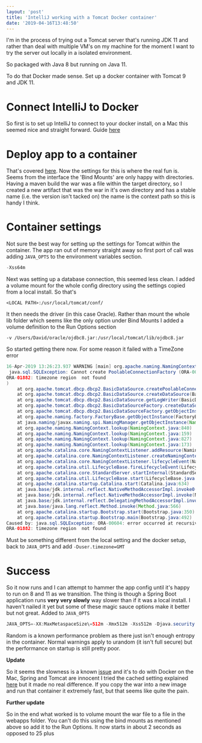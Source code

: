 ```yaml
---
layout: 'post'
title: 'IntelliJ working with a Tomcat Docker container'
date: '2019-04-16T13:48:50'
---
```

I'm in the process of trying out a Tomcat server that's running JDK 11 and rather than deal with multiple VM's on my machine for the moment I want to try the server out locally in a isolated environment.

So packaged with Java 8 but running on Java 11.

To do that Docker made sense. Set up a docker container with Tomcat 9 and JDK 11.

# Connect IntelliJ to Docker
So first is to set up IntelliJ to connect to your docker install, on a Mac this seemed nice and straight forward. Guide [here](https://www.jetbrains.com/help/idea/docker.html)

# Deploy app to a container
That's covered [here](https://www.jetbrains.com/help/idea/deploying-a-web-app-into-an-app-server-container.html#7a841cf4). Now the settings for this is where the real fun is. Seems from the interface the 'Bind Mounts' are only happy with directories. Having a maven build the war was a file within the target directory, so I created a new artifact that was the war in it's own directory and has a stable name (i.e. the version isn't tacked on) the name is the context path so this is handy I think.

# Container settings
Not sure the best way for setting up the settings for Tomcat within the container. The app ran out of memory straight away so first port of call was adding `JAVA_OPTS` to the environment variables section.

```java
-Xss64m
```   

Next was setting up a database connection, this seemed less clean. I added a volume mount for the whole config directory using the settings copied from a local install. So that's

```docker
<LOCAL PATH>:/usr/local/tomcat/conf/
```

It then needs the driver (in this case Oracle). Rather than mount the whole lib folder which seems like the only option under Bind Mounts I added a volume definition to the Run Options section

```docker
-v /Users/David/oracle/ojdbc8.jar:/usr/local/tomcat/lib/ojdbc8.jar
```

So started getting there now. For some reason it failed with a TimeZone error

```java
16-Apr-2019 13:26:23.937 WARNING [main] org.apache.naming.NamingContext.lookup Unexpected exception resolving reference
 java.sql.SQLException: Cannot create PoolableConnectionFactory (ORA-00604: error occurred at recursive SQL level 1
ORA-01882: timezone region  not found
)
	at org.apache.tomcat.dbcp.dbcp2.BasicDataSource.createPoolableConnectionFactory(BasicDataSource.java:735)
	at org.apache.tomcat.dbcp.dbcp2.BasicDataSource.createDataSource(BasicDataSource.java:605)
	at org.apache.tomcat.dbcp.dbcp2.BasicDataSource.getLogWriter(BasicDataSource.java:1110)
	at org.apache.tomcat.dbcp.dbcp2.BasicDataSourceFactory.createDataSource(BasicDataSourceFactory.java:554)
	at org.apache.tomcat.dbcp.dbcp2.BasicDataSourceFactory.getObjectInstance(BasicDataSourceFactory.java:236)
	at org.apache.naming.factory.FactoryBase.getObjectInstance(FactoryBase.java:94)
	at java.naming/javax.naming.spi.NamingManager.getObjectInstance(NamingManager.java:325)
	at org.apache.naming.NamingContext.lookup(NamingContext.java:840)
	at org.apache.naming.NamingContext.lookup(NamingContext.java:159)
	at org.apache.naming.NamingContext.lookup(NamingContext.java:827)
	at org.apache.naming.NamingContext.lookup(NamingContext.java:173)
	at org.apache.catalina.core.NamingContextListener.addResource(NamingContextListener.java:1017)
	at org.apache.catalina.core.NamingContextListener.createNamingContext(NamingContextListener.java:557)
	at org.apache.catalina.core.NamingContextListener.lifecycleEvent(NamingContextListener.java:253)
	at org.apache.catalina.util.LifecycleBase.fireLifecycleEvent(LifecycleBase.java:123)
	at org.apache.catalina.core.StandardServer.startInternal(StandardServer.java:920)
	at org.apache.catalina.util.LifecycleBase.start(LifecycleBase.java:183)
	at org.apache.catalina.startup.Catalina.start(Catalina.java:634)
	at java.base/jdk.internal.reflect.NativeMethodAccessorImpl.invoke0(Native Method)
	at java.base/jdk.internal.reflect.NativeMethodAccessorImpl.invoke(NativeMethodAccessorImpl.java:62)
	at java.base/jdk.internal.reflect.DelegatingMethodAccessorImpl.invoke(DelegatingMethodAccessorImpl.java:43)
	at java.base/java.lang.reflect.Method.invoke(Method.java:566)
	at org.apache.catalina.startup.Bootstrap.start(Bootstrap.java:350)
	at org.apache.catalina.startup.Bootstrap.main(Bootstrap.java:492)
Caused by: java.sql.SQLException: ORA-00604: error occurred at recursive SQL level 1
ORA-01882: timezone region  not found
```

Must be something different from the local setting and the docker setup, back to `JAVA_OPTS` and add `-Duser.timezone=GMT`

# Success
So it now runs and I can attempt to hammer the app config until it's happy to run on 8 and 11 as we transition. The thing is though a Spring Boot application runs **very very slowly** way slower than if it was a local install.  I haven't nailed it yet but some of these magic sauce options make it better but not great.  Added to `JAVA_OPTS`

```java
JAVA_OPTS=-XX:MaxMetaspaceSize\=512m -Xmx512m -Xss512m -Djava.security.egd\=file:/dev/./urandom -Duser.timezone\=GMT
```

Random is a known performance problem as there just isn't enough entropy in the container. Normal warnings apply to urandom (it isn't full secure) but the performance on startup is still pretty poor.

**Update**

So it seems the slowness is a known [issue](https://forums.docker.com/t/file-access-in-mounted-volumes-extremely-slow-cpu-bound/8076/) and it's to do with Docker on the Mac, Spring and Tomcat are innocent I tried the cached setting explained [here](https://blog.docker.com/2017/05/user-guided-caching-in-docker-for-mac/) but it made no real difference. If you copy the war into a new image and run that container it extremely fast, but that seems like quite the pain.

**Further update**

So in the end what worked is to volume mount the war file to a file in the webapps folder. You can't do this using the bind mounts as mentioned above so add it to the Run Options. It now starts in about 2 seconds as opposed to 25 plus
